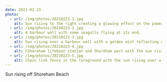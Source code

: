 ```yaml
---
date: 2021-02-23
photo:
  - url: /img/photos/20210223-1.jpg
    alt: Sun rising to the right creating a glowing effect on the power station next to the sea.
  - url: /img/photos/20210223-2.jpg
    alt: A harbour wall with some seagulls flying at its end.
  - url: /img/photos/20210223-3.jpg
    alt: Sun rising over a harbour wall with a golden mist reflecting onto the coastline.
  - url: /img/photos/20210223-4.jpg
    alt: CShoreham lifeboat station and Shoreham port with the sun rising behind one of the buildings.
  - url: /img/photos/20210223-5.jpg
    alt: Chain link fence in the foreground with the sun rising over a harbour wall in the out of focus background.
---
```


Sun rising off Shoreham Beach
